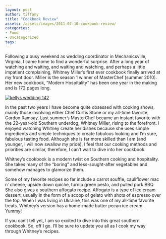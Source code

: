 ```yaml
---
layout: post
author: tiffany
title: "Cookbook Review"
assets: /assets/images/2011-07-10-cookbook-review/
categories: 
- Food
- Uncategorized
tags: 
---
```


Following a busy weekend as wedding coordinator in Mechanicsville, Virginia, I came home to find a wonderful surprise. After a long year of watching and waiting, and waiting and watching, and perhaps a little impatient complaining, Whitney Miller’s first ever cookbook finally arrived at my front door. Miller is the season 1 winner of MasterChef (summer 2010). Her new cookbook, “Modern Hospitality” has been one year in the making and is 172 pages long.

[![](jekyll_uploads/2011/07/kellys-wedding-142-575x464.jpg "kellys wedding 142")](http://www.sweetpeonies.com/2011/07/cookbook-review/kellys-wedding-142/)

In the past two years I have become quite obsessed with cooking shows, mainly those involving either Chef Curtis Stone or my all-time favorite, Gordon Ramsay. Last summer’s MasterChef became an instant favorite with the 22-year-old Southern underdog, Whitney Miller, rising to the forefront. I enjoyed watching Whitney create her dishes because she uses simple ingredients and simple techniques to create fabulous looking and I’m sure, fabulous tasting food. Although she is far more skilled than I am (and younger, I will now swallow my pride), I feel that our cooking methods and priorities are similar, therefore, I can’t wait to dive into her cookbook.

Whitney’s cookbook is a modern twist on Southern cooking and hospitality. She takes many of the “boring” and less-sought-after vegetables and somehow manages to glamorize them.

Some of my favorite recipes so far include a carrot souffle, cauliflower mac n’ cheese, upside down quiche, turnip green pesto, and pulled pork BBQ. She also gives a southern affogato recipe. Affogato is a type of ice cream dessert, usually in the form of a scoop of gelato with shots of espresso over the top. When I was living in Ukraine, this was one of my all-time favorite treats. Whitney’s version has a home-made butter pecan ice cream. Yummy!

If you can’t tell yet, I am so excited to dive into this great southern cookbook. So, off I go. I’ll be sure to update you all as I cook my way through Whitney’s recipes.